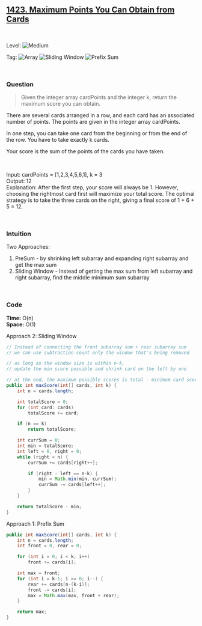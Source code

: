 ## [1423. Maximum Points You Can Obtain from Cards](https://leetcode.com/problems/maximum-points-you-can-obtain-from-cards/)

<br>

Level:
![Medium](https://img.shields.io/badge/-Medium-ff8000)

Tag:
![Array](https://img.shields.io/badge/-Array-66b3ff)
![Sliding Window](https://img.shields.io/badge/-Sliding_Window-9966ff)
![Prefix Sum](https://img.shields.io/badge/-Prefix_Sum-884dff)

<br>

### Question

> Given the integer array cardPoints and the integer k, return the maximum score you can obtain.

There are several cards arranged in a row, and each card has an associated number of points. The points are given in the integer array cardPoints.

In one step, you can take one card from the beginning or from the end of the row. You have to take exactly k cards.

Your score is the sum of the points of the cards you have taken.

<br>

Input: cardPoints = [1,2,3,4,5,6,1], k = 3  
Output: 12  
Explanation: After the first step, your score will always be 1. However, choosing the rightmost card first will maximize your total score. The optimal strategy is to take the three cards on the right, giving a final score of 1 + 6 + 5 = 12.

<br>

### Intuition

Two Approaches:

1. PreSum - by shrinking left subarray and expanding right subarray and get the max sum
2. Sliding Window - Instead of getting the max sum from left subarray and right subarray, find the middle minimum sum subarray

<br>

### Code

**Time:** O(n)  
**Space:** O(1)

Approach 2: Sliding Window

```java
// Instead of connecting the front subarray sum + rear subarray sum
// we can use subtraction count only the window that's being removed

// as long as the window size is within n-k,
// update the min score possible and shrink card on the left by one

// at the end, the maximum possible scores is total - minimum card scores in the middle subarray
public int maxScore(int[] cards, int k) {
    int n = cards.length;

    int totalScore = 0;
    for (int card: cards)
        totalScore += card;

    if (n == k)
        return totalScore;

    int currSum = 0;
    int min = totalScore;
    int left = 0, right = 0;
    while (right < n) {
        currSum += cards[right++];

        if (right - left == n-k) {
            min = Math.min(min, currSum);
            currSum -= cards[left++];
        }
    }

    return totalScore - min;
}
```

Approach 1: Prefix Sum

```java
public int maxScore(int[] cards, int k) {
    int n = cards.length;
    int front = 0, rear = 0;

    for (int i = 0; i < k; i++)
        front += cards[i];

    int max = front;
    for (int i = k-1; i >= 0; i--) {
        rear += cards[n-(k-i)];
        front -= cards[i];
        max = Math.max(max, front + rear);
    }

    return max;
}
```
